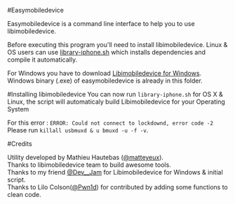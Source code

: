 #Easymobiledevice 

Easymobiledevice is a command line interface to help you to use libimobiledevice.

Before executing this program you'll need to install libimobiledevice.
Linux & OS users can use [library-iphone.sh](https://github.com/matteyeux/easymobiledevice/blob/master/library-iphone.sh) which installs dependencies and compile it automatically.

For Windows you have to download [Libimobiledevice for Windows](https://github.com/elrhk/Libimobiledevice-idevicerestore-for-Windows). Windows binary (.exe) of easymobiledevice is already in this folder.

#Installing libimobiledevice
You can now run `library-iphone.sh` for OS X & Linux, the script will automaticaly build Libimobiledevice for your Operating System <br>

For this error : `ERROR: Could not connect to lockdownd, error code -2`<br>
Please run `killall usbmuxd & u bmuxd -u -f -v`.<br>

#Credits

Utility developed by Mathieu Hautebas ([@matteyeux](https://twitter.com/matteyeux)).<br> 
Thanks to libimobiledevice team to build awesome tools.<br> 
Thanks to my friend [@Dev__Jam](https://twitter.com/Dev__Jam) for Libimobiledevice for Windows & initial script.<br> 
Thanks to Lilo Colson([@Pwn1d](https://twitter.com/Pwn1d)) for contributed by adding some functions to clean code.
